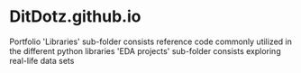 # DitDotz.github.io
Portfolio
'Libraries' sub-folder consists reference code commonly utilized in the different python libraries
'EDA projects' sub-folder consists exploring real-life data sets
